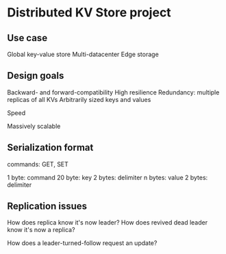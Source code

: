 # Distributed KV Store project

## Use case

Global key-value store
Multi-datacenter
Edge storage

## Design goals

Backward- and forward-compatibility
High resilience
Redundancy: multiple replicas of all KVs
Arbitrarily sized keys and values

Speed

Massively scalable


## Serialization format

commands:
  GET, SET

1 byte: command
20 byte: key
2 bytes: delimiter
n bytes: value
2 bytes: delimiter


## Replication issues

How does replica know it's now leader?
How does revived dead leader know it's now a replica?

How does a leader-turned-follow request an update?

